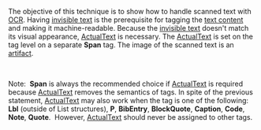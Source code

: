 The objective of this technique is to show how to handle scanned text with [OCR](https://www.pdfa.org/glossary-of-accessibility-terminology-in-pdf/#optical-character-recognition-(ocr)). Having [invisible text](https://www.pdfa.org/glossary-of-accessibility-terminology-in-pdf/#invisible-text) is the prerequisite for tagging the [text content](https://www.pdfa.org/glossary-of-accessibility-terminology-in-pdf/#text-content) and making it machine-readable. Because the [invisible text](https://www.pdfa.org/glossary-of-accessibility-terminology-in-pdf/#invisible-text) doesn't match its visual appearance, [ActualText](https://www.pdfa.org/glossary-of-accessibility-terminology-in-pdf/#actualtext) is necessary. The [ActualText](https://www.pdfa.org/glossary-of-accessibility-terminology-in-pdf/#actualtext) is set on the tag level on a separate **Span** tag. The image of the scanned text is an [artifact](https://www.pdfa.org/glossary-of-accessibility-terminology-in-pdf/#artifact).

 

Note:  **Span** is always the recommended choice if [ActualText](https://www.pdfa.org/glossary-of-accessibility-terminology-in-pdf/#actualtext) is required because [ActualText](https://www.pdfa.org/glossary-of-accessibility-terminology-in-pdf/#actualtext) removes the semantics of tags. In spite of the previous statement, [ActualText](https://www.pdfa.org/glossary-of-accessibility-terminology-in-pdf/#actualtext) may also work when the tag is one of the following: **Lbl** (outside of List structures), **P**, **BibEntry**, **BlockQuote**, **Caption**, **Code**, **Note**, **Quote**.  However, [ActualText](https://www.pdfa.org/glossary-of-accessibility-terminology-in-pdf/#actualtext) should never be assigned to other tags. 

 
